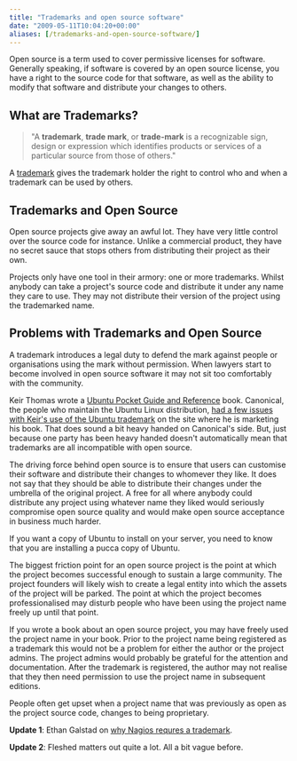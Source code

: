 ```yaml
---
title: "Trademarks and open source software"
date: "2009-05-11T10:04:20+00:00"
aliases: [/trademarks-and-open-source-software/]
---
```


Open source is a term used to cover permissive licenses for software. Generally speaking, if software is covered by an open source license, you have a right to the source code for that software, as well as the ability to modify that software and distribute your changes to others.

## What are Trademarks?

> "A **trademark**, **trade mark**, or **trade-mark** is a recognizable sign, design or expression which identifies products or services of a particular source from those of others."

A [trademark](https://en.wikipedia.org/wiki/Trademark) gives the trademark holder the right to control who and when a trademark can be used by others.

## Trademarks and Open Source

Open source projects give away an awful lot. They have very little control over the source code for instance. Unlike a commercial product, they have no secret sauce that stops others from distributing their project as their own.

Projects only have one tool in their armory: one or more trademarks. Whilst anybody can take a project's source code and distribute it under any name they care to use. They may not distribute their version of the project using the trademarked name.

## Problems with Trademarks and Open Source

A trademark introduces a legal duty to defend the mark against people or organisations using the mark without permission. When lawyers start to become involved in open source software it may not sit too comfortably with the community.

Keir Thomas wrote a [Ubuntu Pocket Guide and Reference](http://www.ubuntupocketguide.com/) book. Canonical, the people who maintain the Ubuntu Linux distribution, [had a few issues with Keir's use of the Ubuntu trademark](http://www.pcworld.com/article/164633/trademarks_the_hidden_menace.html) on the site where he is marketing his book. That does sound a bit heavy handed on Canonical's side. But, just because one party has been heavy handed doesn't automatically mean that trademarks are all incompatible with open source.

The driving force behind open source is to ensure that users can customise their software and distribute their changes to whomever they like. It does not say that they should be able to distribute their changes under the umbrella of the original project. A free for all where anybody could distribute any project using whatever name they liked would seriously compromise open source quality and would make open source acceptance in business much harder.

If you want a copy of Ubuntu to install on your server, you need to know that you are installing a pucca copy of Ubuntu.

The biggest friction point for an open source project is the point at which the project becomes successful enough to sustain a large community. The project founders will likely wish to create a legal entity into which the assets of the project will be parked. The point at which the project becomes professionalised may disturb people who have been using the project name freely up until that point.

If you wrote a book about an open source project, you may have freely used the project name in your book. Prior to the project name being registered as a trademark this would not be a problem for either the author or the project admins. The project admins would probably be grateful for the attention and documentation. After the trademark is registered, the author may not realise that they then need permission to use the project name in subsequent editions.

People often get upset when a project name that was previously as open as the project source code, changes to being proprietary.

**Update 1**: Ethan Galstad on [why Nagios requres a trademark](http://community.nagios.org/2009/05/11/the-nagios-trademark-policy-why-its-necessary/).

**Update 2**: Fleshed matters out quite a lot. All a bit vague before.
